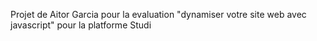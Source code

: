 Projet de Aitor Garcia pour la evaluation "dynamiser votre site web avec javascript" pour la platforme Studi

